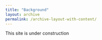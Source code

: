 ```yaml
---
title: "Background"
layout: archive
permalink: /archive-layout-with-content/
---
```


This site is under construction
